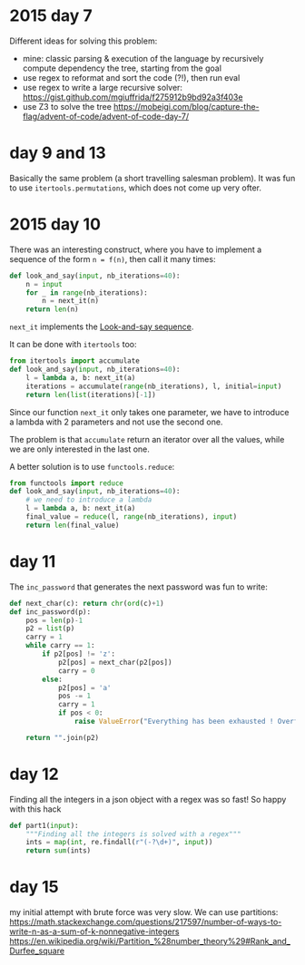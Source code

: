 # 2015 day 7

Different ideas for solving this problem:

 - mine: classic parsing & execution of the language by recursively compute dependency the tree, starting from the goal 
 - use regex to reformat and sort the code (?!), then run eval
 - use regex to write a large recursive solver: https://gist.github.com/mgiuffrida/f275912b9bd92a3f403e
 - use Z3 to solve the tree https://mobeigi.com/blog/capture-the-flag/advent-of-code/advent-of-code-day-7/

# day 9 and 13

Basically the same problem (a short travelling salesman problem).
It was fun to use `itertools.permutations`, which does not come up very ofter.

# 2015 day 10
There was an interesting construct, where you have to implement a sequence
of the form `n = f(n)`, then call it many times:

```python
def look_and_say(input, nb_iterations=40):
    n = input
    for _ in range(nb_iterations):
        n = next_it(n)
    return len(n)
```

`next_it` implements the [Look-and-say sequence](https://en.wikipedia.org/wiki/Look-and-say_sequence).

It can be done with `itertools` too:
```python
from itertools import accumulate
def look_and_say(input, nb_iterations=40):
    l = lambda a, b: next_it(a)
    iterations = accumulate(range(nb_iterations), l, initial=input)
    return len(list(iterations)[-1])
```
Since our function `next_it` only takes one parameter, we have to introduce
a lambda with 2 parameters and not use the second one.

The problem is that `accumulate` return an iterator over all the values,
while we are  only interested in the last one.

A better solution is to use `functools.reduce`: 

```python
from functools import reduce
def look_and_say(input, nb_iterations=40):
    # we need to introduce a lambda
    l = lambda a, b: next_it(a)
    final_value = reduce(l, range(nb_iterations), input)
    return len(final_value)
```

# day 11

The `inc_password` that generates the next password was fun to write:
```python
def next_char(c): return chr(ord(c)+1)
def inc_password(p):
    pos = len(p)-1
    p2 = list(p)
    carry = 1
    while carry == 1:
        if p2[pos] != 'z':
            p2[pos] = next_char(p2[pos])
            carry = 0
        else:
            p2[pos] = 'a'
            pos -= 1
            carry = 1
            if pos < 0:
                raise ValueError("Everything has been exhausted ! Overflow")

    return "".join(p2)
```

# day 12

Finding all the integers in a json object with a regex was so fast! So happy with this hack

```python
def part1(input):
    """Finding all the integers is solved with a regex"""
    ints = map(int, re.findall(r"(-?\d+)", input))
    return sum(ints)
```

# day 15

my initial attempt with brute force was very slow. We can use partitions:
https://math.stackexchange.com/questions/217597/number-of-ways-to-write-n-as-a-sum-of-k-nonnegative-integers
https://en.wikipedia.org/wiki/Partition_%28number_theory%29#Rank_and_Durfee_square
